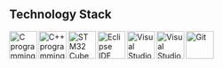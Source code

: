 ## Technology Stack

<img align="left" src="https://upload.wikimedia.org/wikipedia/commons/thumb/1/18/C_Programming_Language.svg/1200px-C_Programming_Language.svg.png" alt="C programming language"  height="50">
<img align="left" src="https://cdn-icons-png.flaticon.com/256/6132/6132222.png" alt="C++ programming language"  height="50">
<img align="left" src="https://blog.embeddedexpert.io/wp-content/uploads/2022/10/stm32-cube-ide.png" alt="STM32 Cube IDE" height="50">
<img align="left" src="https://user-images.githubusercontent.com/11943860/46922575-7017cf80-cfe1-11e8-845a-0cd198fb546c.png" alt="Eclipse IDE" height="50">
<img align="left" src="https://upload.wikimedia.org/wikipedia/commons/thumb/9/9a/Visual_Studio_Code_1.35_icon.svg/768px-Visual_Studio_Code_1.35_icon.svg.png" alt="Visual Studio Code"  height="50">
<img align="left" src="https://upload.wikimedia.org/wikipedia/commons/thumb/2/2c/Visual_Studio_Icon_2022.svg/2048px-Visual_Studio_Icon_2022.svg.png" alt="Visual Studio"  height="50">
<img align="left" src="https://s3.amazonaws.com/media-p.slid.es/uploads/332149/images/2620503/Git-Icon-1788C.png" alt="Git"  height="50">

<br> 
<br> 
<br> 

